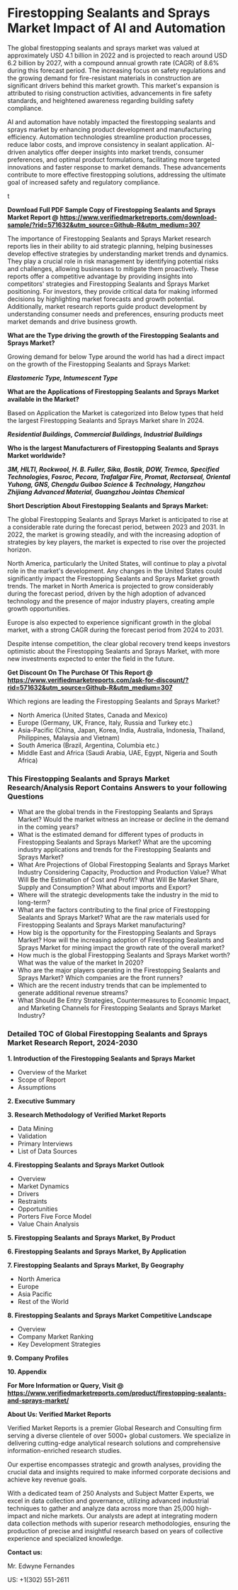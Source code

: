 <meta name="title" content="Global Firestopping Sealants and Sprays Market Impact of AI and Automation"><meta name="description" content="The global firestopping sealants and sprays market was valued at approximately USD 4.1 billion in 2022 and is projected to reach around USD 6.2 billion by 2027, with a"><meta name="title" content="Firestopping Sealants and Sprays Market Size, Share, Scope, Trends, Growth, Opportunities, Analysis, Forecast"><h1>Firestopping Sealants and Sprays Market Impact of AI and Automation</h1><p>The global firestopping sealants and sprays market was valued at approximately USD 4.1 billion in 2022 and is projected to reach around USD 6.2 billion by 2027, with a compound annual growth rate (CAGR) of 8.6% during this forecast period. The increasing focus on safety regulations and the growing demand for fire-resistant materials in construction are significant drivers behind this market growth. This market's expansion is attributed to rising construction activities, advancements in fire safety standards, and heightened awareness regarding building safety compliance.</p><p>AI and automation have notably impacted the firestopping sealants and sprays market by enhancing product development and manufacturing efficiency. Automation technologies streamline production processes, reduce labor costs, and improve consistency in sealant application. AI-driven analytics offer deeper insights into market trends, consumer preferences, and optimal product formulations, facilitating more targeted innovations and faster response to market demands. These advancements contribute to more effective firestopping solutions, addressing the ultimate goal of increased safety and regulatory compliance.</p>t</p><p id="" class=""><strong>Download Full PDF Sample Copy of Firestopping Sealants and Sprays Market Report @ <a href="https://www.verifiedmarketreports.com/download-sample/?rid=571632&utm_source=Github-R&utm_medium=307" target="_blank">https://www.verifiedmarketreports.com/download-sample/?rid=571632&utm_source=Github-R&utm_medium=307</a></strong></p><p>The importance of&nbsp;Firestopping Sealants and Sprays Market research reports lies in their ability to aid strategic planning, helping businesses develop effective strategies by understanding market trends and dynamics. They play a crucial role in risk management by identifying potential risks and challenges, allowing businesses to mitigate them proactively. These reports offer a competitive advantage by providing insights into competitors' strategies and Firestopping Sealants and Sprays Market positioning. For investors, they provide critical data for making informed decisions by highlighting market forecasts and growth potential. Additionally, market research reports guide product development by understanding consumer needs and preferences, ensuring products meet market demands and drive business growth.</p><p><strong>What are the&nbsp;Type driving the growth of the Firestopping Sealants and Sprays Market?</strong></p><p id="" class="">Growing demand for below Type around the world has had a direct impact on the growth of the Firestopping Sealants and Sprays Market:</p><em><strong>Elastomeric Type, Intumescent Type</strong></em></p><strong>What are the&nbsp;Applications&nbsp;of Firestopping Sealants and Sprays Market available in the Market?</strong></p><p id="" class="">Based on Application the Market is categorized into Below types that held the largest Firestopping Sealants and Sprays Market share In 2024.</p><em><strong>Residential Buildings, Commercial Buildings, Industrial Buildings</strong></em></p><strong>Who is the largest Manufacturers of Firestopping Sealants and Sprays Market worldwide?</strong></p><p><em><strong>3M, HILTI, Rockwool, H. B. Fuller, Sika, Bostik, DOW, Tremco, Specified Technologies, Fosroc, Pecora, Trafalgar Fire, Promat, Rectorseal, Oriental Yuhong, GNS, Chengdu Guibao Science & Technology, Hangzhou Zhijiang Advanced Material, Guangzhou Jointas Chemical</strong></em></p><p id="" class=""><strong>Short Description About Firestopping Sealants and Sprays Market:</strong></p><p>The global Firestopping Sealants and Sprays Market is anticipated to rise at a considerable rate during the forecast period, between 2023 and 2031. In 2022, the market is growing steadily, and with the increasing adoption of strategies by key players, the market is expected to rise over the projected horizon.</p><p>North America, particularly the United States, will continue to play a pivotal role in the market's development. Any changes in the United States could significantly impact the Firestopping Sealants and Sprays Market growth trends. The market in North America is projected to grow considerably during the forecast period, driven by the high adoption of advanced technology and the presence of major industry players, creating ample growth opportunities.</p><p>Europe is also expected to experience significant growth in the global market, with a strong CAGR during the forecast period from 2024 to 2031.</p><p>Despite intense competition, the clear global recovery trend keeps investors optimistic about the Firestopping Sealants and Sprays Market, with more new investments expected to enter the field in the future.</p><p id="" class=""><strong>Get Discount On The Purchase Of This Report @ <a href="https://www.verifiedmarketreports.com/ask-for-discount/?rid=571632&utm_source=Github-R&utm_medium=307" target="_blank">https://www.verifiedmarketreports.com/ask-for-discount/?rid=571632&utm_source=Github-R&utm_medium=307</a></strong></p>Which regions are leading the Firestopping Sealants and Sprays Market?</p><ul><li>North America (United States, Canada and Mexico)</li><li>Europe (Germany, UK, France, Italy, Russia and Turkey etc.)</li><li>Asia-Pacific (China, Japan, Korea, India, Australia, Indonesia, Thailand, Philippines, Malaysia and Vietnam)</li><li>South America (Brazil, Argentina, Columbia etc.)</li><li>Middle East and Africa (Saudi Arabia, UAE, Egypt, Nigeria and South Africa)</li></ul><h3 id="" class="">This Firestopping Sealants and Sprays Market Research/Analysis Report Contains Answers to your following Questions</h3><ul><li>What are the global trends in the Firestopping Sealants and Sprays Market? Would the market witness an increase or decline in the demand in the coming years?</li><li>What is the estimated demand for different types of products in Firestopping Sealants and Sprays Market? What are the upcoming industry applications and trends for the Firestopping Sealants and Sprays Market?</li><li>What Are Projections of Global Firestopping Sealants and Sprays Market Industry Considering Capacity, Production and Production Value? What Will Be the Estimation of Cost and Profit? What Will Be Market Share, Supply and Consumption? What about imports and Export?</li><li>Where will the strategic developments take the industry in the mid to long-term?</li><li>What are the factors contributing to the final price of Firestopping Sealants and Sprays Market? What are the raw materials used for Firestopping Sealants and Sprays Market manufacturing?</li><li>How big is the opportunity for the Firestopping Sealants and Sprays Market? How will the increasing adoption of Firestopping Sealants and Sprays Market for mining impact the growth rate of the overall market?</li><li>How much is the global Firestopping Sealants and Sprays Market worth? What was the value of the market In 2020?</li><li>Who are the major players operating in the Firestopping Sealants and Sprays Market? Which companies are the front runners?</li><li>Which are the recent industry trends that can be implemented to generate additional revenue streams?</li><li>What Should Be Entry Strategies, Countermeasures to Economic Impact, and Marketing Channels for Firestopping Sealants and Sprays Market Industry?</li></ul><h3 id="" class="">Detailed TOC of Global Firestopping Sealants and Sprays Market Research Report, 2024-2030</h3><p id="" class=""><strong>1. Introduction of the Firestopping Sealants and Sprays Market</strong></p><ul><li>Overview of the Market</li><li>Scope of Report</li><li>Assumptions</li></ul><p id="" class=""><strong>2. Executive Summary</strong></p><p id="" class=""><strong>3. Research Methodology of Verified Market Reports</strong></p><ul><li>Data Mining</li><li>Validation</li><li>Primary Interviews</li><li>List of Data Sources</li></ul><p id="" class=""><strong>4. Firestopping Sealants and Sprays Market Outlook</strong></p><ul><li>Overview</li><li>Market Dynamics</li><li>Drivers</li><li>Restraints</li><li>Opportunities</li><li>Porters Five Force Model</li><li>Value Chain Analysis</li></ul><p id="" class=""><strong>5. Firestopping Sealants and Sprays Market, By Product</strong></p><p id="" class=""><strong>6. Firestopping Sealants and Sprays Market, By Application</strong></p><p id="" class=""><strong>7. Firestopping Sealants and Sprays Market, By Geography</strong></p><ul><li>North America</li><li>Europe</li><li>Asia Pacific</li><li>Rest of the World</li></ul><p id="" class=""><strong>8. Firestopping Sealants and Sprays Market Competitive Landscape</strong></p><ul><li>Overview</li><li>Company Market Ranking</li><li>Key Development Strategies</li></ul><p id="" class=""><strong>9. Company Profiles</strong></p><p id="" class=""><strong>10. Appendix</strong></p><p id="" class=""><strong>For More Information or Query, Visit @ <a href="https://www.verifiedmarketreports.com/product/firestopping-sealants-and-sprays-market/" target="_blank">https://www.verifiedmarketreports.com/product/firestopping-sealants-and-sprays-market/</a></strong></p><p id="" class=""><strong>About Us: Verified Market Reports</strong></p><p id="" class="">Verified Market Reports is a premier Global Research and Consulting firm serving a diverse clientele of over 5000+ global customers. We specialize in delivering cutting-edge analytical research solutions and comprehensive information-enriched research studies.</p><p id="" class="">Our expertise encompasses strategic and growth analyses, providing the crucial data and insights required to make informed corporate decisions and achieve key revenue goals.</p><p id="" class="">With a dedicated team of 250 Analysts and Subject Matter Experts, we excel in data collection and governance, utilizing advanced industrial techniques to gather and analyze data across more than 25,000 high-impact and niche markets. Our analysts are adept at integrating modern data collection methods with superior research methodologies, ensuring the production of precise and insightful research based on years of collective experience and specialized knowledge.</p><p id="" class=""><strong>Contact us:</strong></p><p id="" class="">Mr. Edwyne Fernandes</p><p id="" class="">US: +1(302) 551-2611</p>